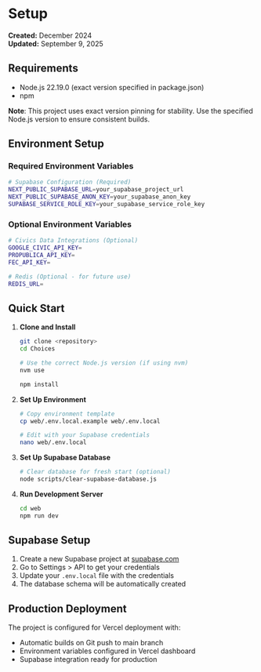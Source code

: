 # Setup

**Created:** December 2024  
**Updated:** September 9, 2025

## Requirements
- Node.js 22.19.0 (exact version specified in package.json)
- npm

**Note**: This project uses exact version pinning for stability. Use the specified Node.js version to ensure consistent builds.

## Environment Setup

### Required Environment Variables
```bash
# Supabase Configuration (Required)
NEXT_PUBLIC_SUPABASE_URL=your_supabase_project_url
NEXT_PUBLIC_SUPABASE_ANON_KEY=your_supabase_anon_key
SUPABASE_SERVICE_ROLE_KEY=your_supabase_service_role_key
```

### Optional Environment Variables
```bash
# Civics Data Integrations (Optional)
GOOGLE_CIVIC_API_KEY=
PROPUBLICA_API_KEY=
FEC_API_KEY=

# Redis (Optional - for future use)
REDIS_URL=
```

## Quick Start

1. **Clone and Install**
   ```bash
   git clone <repository>
   cd Choices
   
   # Use the correct Node.js version (if using nvm)
   nvm use
   
   npm install
   ```

2. **Set Up Environment**
   ```bash
   # Copy environment template
   cp web/.env.local.example web/.env.local
   
   # Edit with your Supabase credentials
   nano web/.env.local
   ```

3. **Set Up Supabase Database**
   ```bash
   # Clear database for fresh start (optional)
   node scripts/clear-supabase-database.js
   ```

4. **Run Development Server**
   ```bash
   cd web
   npm run dev
   ```

## Supabase Setup

1. Create a new Supabase project at [supabase.com](https://supabase.com)
2. Go to Settings > API to get your credentials
3. Update your `.env.local` file with the credentials
4. The database schema will be automatically created

## Production Deployment

The project is configured for Vercel deployment with:
- Automatic builds on Git push to main branch
- Environment variables configured in Vercel dashboard
- Supabase integration ready for production
